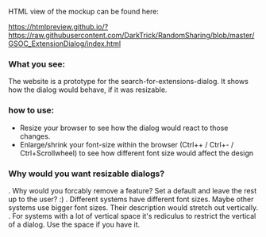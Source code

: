 HTML view of the mockup can be found here:

https://htmlpreview.github.io/?https://raw.githubusercontent.com/DarkTrick/RandomSharing/blob/master/GSOC_ExtensionDialog/index.html

### What you see:
The website is a prototype for the search-for-extensions-dialog. It shows how the dialog would behave, if it was resizable.

### how to use:
- Resize your browser to see how the dialog would react to those changes.
- Enlarge/shrink your font-size within the browser (Ctrl++ / Ctrl+- / Ctrl+Scrollwheel) to see 
  how different font size would affect the design

### Why would you want resizable dialogs?
. Why would you forcably remove a feature? Set a default and leave the rest up to the user? :)
. Different systems have different font sizes. Maybe other systems use bigger font sizes. Their description would stretch out vertically.
. For systems with a lot of vertical space it's rediculus to restrict the vertical of a dialog. Use the space if you have it.
